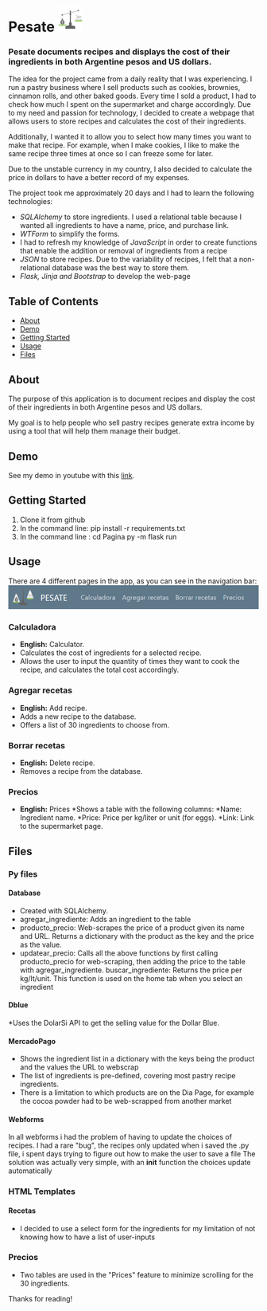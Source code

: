 
# Pesate  ![hola](Pagina/static/Logo-png3.png)
### Pesate documents recipes and displays the cost of their ingredients in both Argentine pesos and US dollars.

The idea for the project came from a daily reality that I was experiencing. I run a pastry business where I sell products such as cookies, brownies, cinnamon rolls, and other baked goods. Every time I sold a product, I had to check how much I spent on the supermarket and charge accordingly. Due to my need and passion for technology, I decided to create a webpage that allows users to store recipes and calculates the cost of their ingredients. 

Additionally, I wanted it to allow you to select how many times you want to make that recipe. For example, when I make cookies, I like to make the same recipe three times at once so I can freeze some for later.

Due to the unstable currency in my country, I also decided to calculate the price in dollars to have a better record of my expenses.

The project  took me approximately 20 days and I had to learn the following technologies:

* *SQLAlchemy* to store ingredients. I used a relational table because I wanted all ingredients to have a name, price, and purchase link.
* *WTForm* to simplify the forms.
* I had to refresh my knowledge of *JavaScript* in order to create functions that enable the addition or removal of ingredients from a recipe
* *JSON* to store recipes. Due to the variability of recipes, I felt that a non-relational database was the best way to store them.
* *Flask,  Jinja and Bootstrap* to develop the web-page 
## Table of Contents

- [About](#about)
- [Demo](#demo) 
- [Getting Started](#getting_started)
- [Usage](#usage)
- [Files](#files)

## About
The purpose of this application is to document recipes and display the cost of their ingredients in both Argentine pesos and US dollars.


My goal is to help people who sell pastry recipes generate extra income by using a tool that will help them manage their budget.



## Demo

See my demo in youtube with this [link](https://youtu.be/9vpQ5jjcg7Q).

## Getting Started
1. Clone it from github
2. In the command line:
        pip install -r requirements.txt 
3. In the command line :
    cd Pagina
    py -m flask run 

## Usage
There are 4 different pages in the app, as you can see in the navigation bar:
    ![Navbar](Pagina/static/NavBar.png)


 ### Calculadora
 * **English:** Calculator.
 * Calculates the cost of ingredients for a selected recipe.
 * Allows the user to input the quantity of times they want to cook the recipe, and calculates the total cost accordingly.




### Agregar recetas
* **English:** Add recipe.
* Adds a new recipe to the database.
* Offers a list of 30 ingredients to choose from.






### Borrar recetas
 * **English:** Delete recipe.
* Removes a recipe from the database.


### Precios
* **English:** Prices
*Shows a table with the following columns:
    *Name: Ingredient name.
    *Price: Price per kg/liter or unit (for eggs).
    *Link: Link to the supermarket page.


## Files

### Py files
#### Database
* Created with SQLAlchemy. 
* agregar_ingrediente: Adds an ingredient to the table
* producto_precio:  Web-scrapes the price of a product given its name and URL. Returns a dictionary with the product as the key and the price as the value.
* updatear_precio: Calls all the above functions by first calling producto_precio for web-scraping, then adding the price to the table with agregar_ingrediente.
buscar_ingrediente: Returns the price per kg/lt/unit. This function is used on the home tab when you select an ingredient
#### Dblue
*Uses the DolarSi API to get the selling value for the Dollar Blue.

#### MercadoPago
* Shows the ingredient list in a dictionary with the keys being the product and the values the URL to webscrap
* The list of ingredients is pre-defined, covering most pastry recipe ingredients.
* There is a limitation to which products are on the Dia Page, for example the cocoa powder had to be web-scrapped from another market



#### Webforms
In all webforms i had the problem of having to update the choices of recipes. I had a rare "bug", the recipes only updated when i saved the .py file, i spent days trying to figure out how to make the user to save a file
The solution was actually very simple, with an __init__ function the choices update automatically

### HTML Templates

#### Recetas
* I decided to use a select form for the ingredients for my limitation of not knowing how to have a list of user-inputs 

### Precios
* Two tables are used in the "Prices" feature to minimize scrolling for the 30 ingredients.


Thanks for reading!




